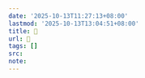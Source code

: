 ```yaml
---
date: '2025-10-13T11:27:13+08:00'
lastmod: '2025-10-13T13:04:51+08:00'
title: 󰖒
url: 󰖒
tags: []
src:
note:
---
```

